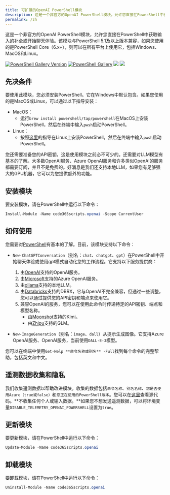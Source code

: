```yaml
---
title: 可扩展的OpenAI PowerShell模块
description: 这是一个非官方的OpenAI PowerShell模块，允许您直接在PowerShell中获取输入的补全或开始聊天体验。该模块与PowerShell 5.1及以上版本兼容，如果您使用的是PowerShell Core（6.x+），则可以在所有平台上使用它，包括Windows、MacOS和Linux。
permalink: /zh
---
```


这是一个非官方的OpenAI PowerShell模块，允许您直接在PowerShell中获取输入的补全或开始聊天体验。该模块与PowerShell 5.1及以上版本兼容，如果您使用的是PowerShell Core（6.x+），则可以在所有平台上使用它，包括Windows、MacOS和Linux。

[![PowerShell Gallery Version](https://img.shields.io/powershellgallery/v/code365scripts.openai?label=code365scripts.openai)](https://www.powershellgallery.com/packages/code365scripts.openai) [![PowerShell Gallery](https://img.shields.io/powershellgallery/dt/code365scripts.openai)](https://www.powershellgallery.com/packages/code365scripts.openai) [![](https://img.shields.io/badge/changelog-blue)](https://github.com/chenxizhang/openai-powershell/blob/master/CHANGELOG.md) [![](https://img.shields.io/badge/English-blue)](/)

## 先决条件

要使用此模块，您必须安装PowerShell。它在Windows中默认包含。如果您使用的是MacOS或Linux，可以通过以下指导安装：

- MacOS：
  - 运行`brew install powershell/tap/powershell`在MacOS上安装PowerShell，然后在终端中输入`pwsh`启动PowerShell。
- Linux：
  - 按照[这里](https://learn.microsoft.com/en-us/powershell/scripting/install/installing-powershell-on-linux?view=powershell-7.3)的指导在Linux上安装PowerShell，然后在终端中输入`pwsh`启动PowerShell。

您还需要准备您的API密钥，这是使用模块之前必不可少的。还需要对LLM模型有基本的了解。大多数OpenAI服务、Azure OpenAI服务和许多类似OpenAI的服务都需要订阅，并且不是免费的。好消息是我们还支持本地LLM，如果您有足够强大的GPU机器，它可以为您提供额外的功能。

## 安装模块

要安装模块，请在PowerShell中运行以下命令：

```powershell
Install-Module -Name code365scripts.openai -Scope CurrentUser
```

## 如何使用

您需要对[PowerShell](https://learn.microsoft.com/en-us/powershell/scripting/learn/ps101/01-getting-started)有基本的了解。目前，该模块支持以下命令：

- `New-ChatGPTConversation`（别名：`chat`、`chatgpt`、`gpt`）在PowerShell中开始聊天体验或使用gpt模式自动化您的工作流程。它支持以下服务提供商：

  1. 由[OpenAI](https://platform.openai.com)支持的OpenAI服务。
  2. 由[Microsoft](https://ai.azure.com/)支持的Azure OpenAI服务。
  3. 由[ollama](https://ollama.com/blog/openai-compatibility)支持的本地LLM。
  4. 由[Databricks](https://www.databricks.com/blog/introducing-dbrx-new-state-art-open-llm)支持的DBRX，它与OpenAI不完全兼容，但通过一些调整，您可以通过提供您的API密钥和端点来使用它。
  5. 兼容OpenAI的服务，您可以在使用此命令时传递特定的API密钥、端点和模型名称。
     - 由[Moonshot](https://platform.moonshot.cn/docs/api/chat)支持的Kimi。
     - 由[Zhipu](https://maas.aminer.cn/dev/api)支持的GLM。

- `New-ImageGeneration`（别名：`image`、`dall`）从提示生成图像。它支持Azure OpenAI服务、OpenAI服务，当前使用`DALL-E-3`模型。

您可以在终端中使用`Get-Help **命令名称或别名** -Full`找到每个命令的完整帮助，包括英文和中文。

## 遥测数据收集和隐私

我们收集遥测数据以帮助改进模块。收集的数据包括`命令名称`、`别名名称`、`您是否使用Azure（true或false）`和`您正在使用的PowerShell版本`。您可以在[这里](https://github.com/chenxizhang/openai-powershell/blob/master/code365scripts.openai/Private/Submit-Telemetry.ps1)查看源代码。**不收集任何个人或输入数据。**如果您不想发送遥测数据，可以将环境变量`DISABLE_TELEMETRY_OPENAI_POWERSHELL`设置为`true`。

## 更新模块

要更新模块，请在PowerShell中运行以下命令：

```powershell
Update-Module -Name code365scripts.openai
```

## 卸载模块

要卸载模块，请在PowerShell中运行以下命令：

```powershell
Uninstall-Module -Name code365scripts.openai
```
